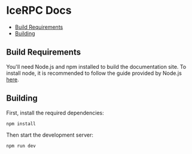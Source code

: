 # IceRPC Docs

- [Build Requirements](#build-requirements)
- [Building](#building)

## Build Requirements

You'll need Node.js and npm installed to build the documentation site. To install node, it is recommended to follow
the guide provided by Node.js [here](https://nodejs.org/en/download/package-manager/#macos).

## Building

First, install the required dependencies:

```
npm install
```

Then start the development server:

```
npm run dev
```
